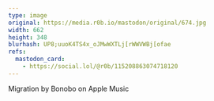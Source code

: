 ```yaml
---
type: image
original: https://media.r0b.io/mastodon/original/674.jpg
width: 662
height: 348
blurhash: UP8;uuoK4TS4x_oJMwWXTLj[rWWVWBj[ofae
refs:
  mastodon_card:
    - https://social.lol/@r0b/115208863074718120
---
```


Migration by Bonobo on Apple Music
